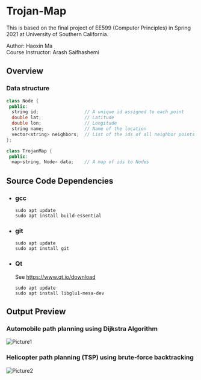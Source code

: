 # Trojan-Map  

This is based on the final project of EE599 (Computer Principles) in Spring 2021 at University of Southern California.

Author: Haoxin Ma  
Course Instructor: Arash Saifhashemi  

## Overview  

  ### Data structure  

  ```c++
  class Node {
   public:
    string id;                 // A unique id assigned to each point
    double lat;                // Latitude
    double lon;                // Longitude
    string name;               // Name of the location
    vector<string> neighbors;  // List of the ids of all neighbor points
  };

  class TrojanMap {
   public:
    map<string, Node> data;    // A map of ids to Nodes
  ```

## Source Code Dependencies 

- ### gcc

  ```shell
  sudo apt update
  sudo apt install build-essential
  ```

- ### git

  ```shell
  sudo apt update
  sudo apt install git
  ```

- ### Qt

  See https://www.qt.io/download  

  ```shell
  sudo apt update
  sudo apt install libglu1-mesa-dev
  ```
  
## Output Preview
  
  ### Automobile path planning using Dijkstra Algorithm
  
  ![Picture1](https://user-images.githubusercontent.com/61277885/113846032-a4dafb00-97c8-11eb-8ba9-3b28b566157e.png)
  
  ### Helicopter path planning (TSP) using brute-force backtracking 
  
  ![Picture2](https://user-images.githubusercontent.com/61277885/113848234-d654c600-97ca-11eb-8b36-ad71781dd2f8.png)


